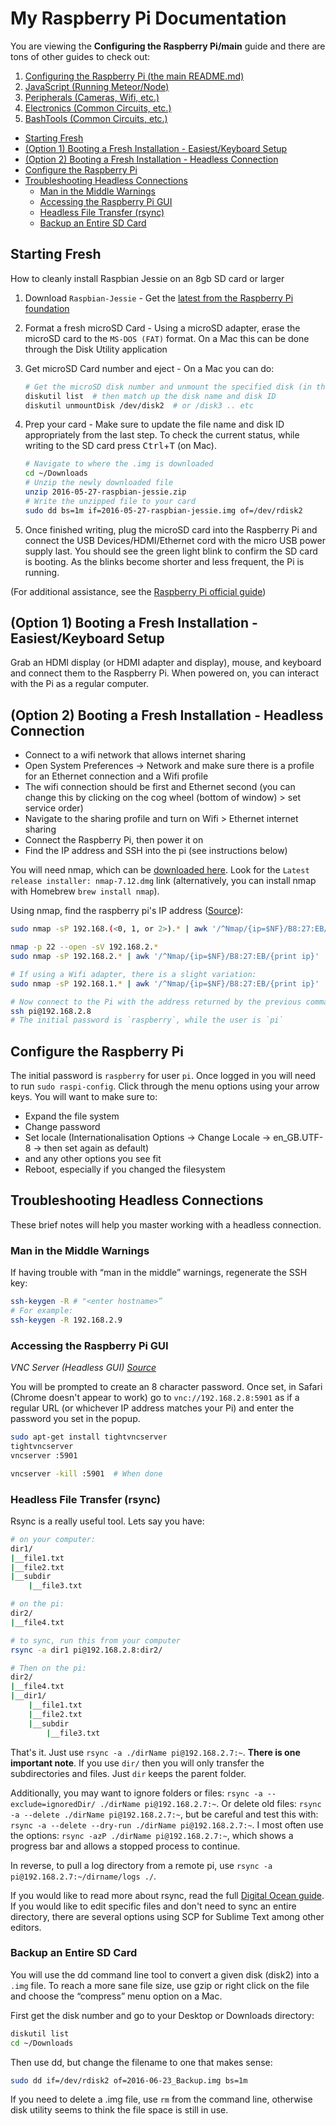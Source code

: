 # My Raspberry Pi Documentation

You are viewing the **Configuring the Raspberry Pi/main** guide and there are tons of other guides to check out:

1. [Configuring the Raspberry Pi (the main README.md)](JavaScript.md)
2. [JavaScript (Running Meteor/Node)](JavaScript.md)
3. [Peripherals (Cameras, Wifi, etc.)](Peripherals.md)
4. [Electronics (Common Circuits, etc.)](Electronics.md)
5. [BashTools (Common Circuits, etc.)](BashTools.md)

<!-- MarkdownTOC depth="6" autolink="true" bracket="round" -->

- [Starting Fresh](#starting-fresh)
- [\(Option 1\) Booting a Fresh Installation - Easiest/Keyboard Setup](#option-1-booting-a-fresh-installation---easiestkeyboard-setup)
- [\(Option 2\) Booting a Fresh Installation - Headless Connection](#option-2-booting-a-fresh-installation---headless-connection)
- [Configure the Raspberry Pi](#configure-the-raspberry-pi)
- [Troubleshooting Headless Connections](#troubleshooting-headless-connections)
    - [Man in the Middle Warnings](#man-in-the-middle-warnings)
    - [Accessing the Raspberry Pi GUI](#accessing-the-raspberry-pi-gui)
    - [Headless File Transfer \(rsync\)](#headless-file-transfer-rsync)
    - [Backup an Entire SD Card](#backup-an-entire-sd-card)

<!-- /MarkdownTOC -->

## Starting Fresh

How to cleanly install Raspbian Jessie on an 8gb SD card or larger

1. Download `Raspbian-Jessie` - Get the [latest from the Raspberry Pi foundation](https://www.raspberrypi.org/downloads/raspbian/)
2. Format a fresh microSD Card - Using a microSD adapter, erase the microSD card to the `MS-DOS (FAT)` format. On a Mac this can be done through the Disk Utility application
3. Get microSD Card number and eject - On a Mac you can do:

    ```bash
    # Get the microSD disk number and unmount the specified disk (in this case, /dev/disk2)
    diskutil list  # then match up the disk name and disk ID
    diskutil unmountDisk /dev/disk2  # or /disk3 .. etc
    ```

4. Prep your card - Make sure to update the file name and disk ID appropriately from the last step. To check the current status, while writing to the SD card press <kbd>Ctrl</kbd>+<kbd>T</kbd> (on Mac).

    ```bash
    # Navigate to where the .img is downloaded
    cd ~/Downloads
    # Unzip the newly downloaded file
    unzip 2016-05-27-raspbian-jessie.zip
    # Write the unzipped file to your card
    sudo dd bs=1m if=2016-05-27-raspbian-jessie.img of=/dev/rdisk2
    ```

4. Once finished writing, plug the microSD card into the Raspberry Pi and connect the USB Devices/HDMI/Ethernet cord with the micro USB power supply last. You should see the green light blink to confirm the SD card is booting. As the blinks become shorter and less frequent, the Pi is running.

(For additional assistance, see the [Raspberry Pi official guide](http://raspberrypi.stackexchange.com/a/313))

## (Option 1) Booting a Fresh Installation - Easiest/Keyboard Setup

Grab an HDMI display (or HDMI adapter and display), mouse, and keyboard and connect them to the Raspberry Pi. When powered on, you can interact with the Pi as a regular computer.

## (Option 2) Booting a Fresh Installation - Headless Connection

* Connect to a wifi network that allows internet sharing
* Open System Preferences -> Network and make sure there is a profile for an Ethernet connection and a Wifi profile
* The wifi connection should be first and Ethernet second (you can change this by clicking on the cog wheel (bottom of window) > set service order)
* Navigate to the sharing profile and turn on Wifi > Ethernet internet sharing
* Connect the Raspberry Pi, then power it on
* Find the IP address and SSH into the pi (see instructions below)

You will need nmap, which can be [downloaded here](https://nmap.org/download.html#macosx). Look for the `Latest release installer: nmap-7.12.dmg` link (alternatively, you can install nmap with Homebrew `brew install nmap`).

Using nmap, find the raspberry pi's IP address ([Source](http://raspberrypi.stackexchange.com/questions/13936/find-raspberry-pi-address-on-local-network/13937#13937)):

<!-- FIXME: -->
```bash
sudo nmap -sP 192.168.(<0, 1, or 2>).* | awk '/^Nmap/{ip=$NF}/B8:27:EB/{print ip}'
```
```bash
nmap -p 22 --open -sV 192.168.2.*
sudo nmap -sP 192.168.2.* | awk '/^Nmap/{ip=$NF}/B8:27:EB/{print ip}'

# If using a Wifi adapter, there is a slight variation:
sudo nmap -sP 192.168.1.* | awk '/^Nmap/{ip=$NF}/B8:27:EB/{print ip}'

# Now connect to the Pi with the address returned by the previous command
ssh pi@192.168.2.8
# The initial password is `raspberry`, while the user is `pi`
```

## Configure the Raspberry Pi

The initial password is `raspberry` for user `pi`. Once logged in you will need to run `sudo raspi-config`. Click through the menu options using your arrow keys. You will want to make sure to:

* Expand the file system
* Change password
* Set locale (Internationalisation Options -> Change Locale ->  en_GB.UTF-8 -> then set again as default)
* and any other options you see fit
* Reboot, especially if you changed the filesystem

## Troubleshooting Headless Connections

These brief notes will help you master working with a headless connection.

### Man in the Middle Warnings

If having trouble with “man in the middle” warnings, regenerate the SSH key:

```bash
ssh-keygen -R # "<enter hostname>”
# For example:
ssh-keygen -R 192.168.2.9
```

### Accessing the Raspberry Pi GUI

*VNC Server (Headless GUI) [Source](http://thejackalofjavascript.com/getting-started-raspberry-pi-node-js/)*

You will be prompted to create an 8 character password. Once set, in Safari (Chrome doesn't appear to work) go to `vnc://192.168.2.8:5901` as if a regular URL (or whichever IP address matches your Pi) and enter the password you set in the popup.

```bash
sudo apt-get install tightvncserver
tightvncserver
vncserver :5901

vncserver -kill :5901  # When done
```

### Headless File Transfer (rsync)

<!-- FIXME: This needs improvements -->

Rsync is a really useful tool. Lets say you have:

```bash
# on your computer:
dir1/
|__file1.txt
|__file2.txt
|__subdir
    |__file3.txt

# on the pi:
dir2/
|__file4.txt

# to sync, run this from your computer
rsync -a dir1 pi@192.168.2.8:dir2/

# Then on the pi:
dir2/
|__file4.txt
|__dir1/
    |__file1.txt
    |__file2.txt
    |__subdir
        |__file3.txt
```

That's it. Just use `rsync -a ./dirName pi@192.168.2.7:~`. **There is one important note**. If you use `dir/` then you will only transfer the subdirectories and files. Just `dir` keeps the parent folder.

Additionally, you may want to ignore folders or files: `rsync -a --exclude=ignoredDir/ ./dirName pi@192.168.2.7:~`. Or delete old files: `rsync -a --delete ./dirName pi@192.168.2.7:~`, but be careful and test this with: `rsync -a --delete --dry-run ./dirName pi@192.168.2.7:~`. I most often use the options: `rsync -azP ./dirName pi@192.168.2.7:~`, which shows a progress bar and allows a stopped process to continue.

In reverse, to pull a log directory from a remote pi, use `rsync -a pi@192.168.2.7:~/dirname/logs ./`.

If you would like to read more about rsync, read the full [Digital Ocean guide](https://www.digitalocean.com/community/tutorials/how-to-use-rsync-to-sync-local-and-remote-directories-on-a-vps). If you would like to edit specific files and don't need to sync an entire directory, there are several options using SCP for Sublime Text among other editors.

### Backup an Entire SD Card

You will use the dd command line tool to convert a given disk (disk2) into a `.img` file. To reach a more sane file size, use gzip or right click on the file and choose the “compress” menu option on a Mac.

First get the disk number and go to your Desktop or Downloads directory:

```bash
diskutil list
cd ~/Downloads
```

Then use dd, but change the filename to one that makes sense:

```bash
sudo dd if=/dev/rdisk2 of=2016-06-23_Backup.img bs=1m
```

If you need to delete a .img file, use ```rm``` from the command line, otherwise disk utility seems to think the file space is still in use.
